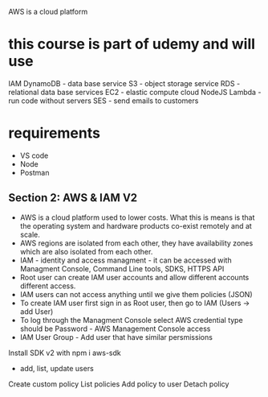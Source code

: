 AWS is a cloud platform
# this course is part of udemy and will use
IAM
DynamoDB - data base service
S3 - object storage service 
RDS - relational data base services
EC2 - elastic compute cloud
NodeJS 
Lambda - run code without servers
SES - send emails to customers

# requirements
- VS code
- Node
- Postman

## Section 2: AWS & IAM V2
- AWS is a cloud platform used to lower costs. What this is means is that the operating system and hardware products co-exist remotely and at scale.
- AWS regions are isolated from each other, they have availability zones which are also isolated from each other. 
- IAM - identity and access managment 
      - it can be accessed with Managment Console, Command Line tools, SDKS, HTTPS API
- Root user can create IAM user accounts and allow different accounts different access. 
- IAM users can not access anything until we give them policies (JSON)
- To create IAM user first sign in as Root user, then go to IAM (Users -> add User)
- To log through the Managment Console select AWS credential type should be Password - AWS Management Console access
- IAM User Group - Add user that have similar persmissions

Install SDK v2 with npm i aws-sdk
- add, list, update users

Create custom policy
List policies
Add policy to user
Detach policy